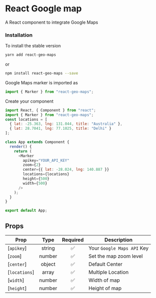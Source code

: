 # React Google map

A React component to integrate Google Maps

### Installation

To install the stable version

```sh
yarn add react-geo-maps
```

or

```sh
npm install react-geo-maps --save
```

Google Maps marker is imported as

```js
import { Marker } from "react-geo-maps";
```

Create your component

```js
import React, { Component } from "react";
import { Marker } from "react-geo-maps";
const locations = [
  { lat: -25.363, lng: 131.044, title: "Australia" },
  { lat: 28.7041, lng: 77.1025, title: "Delhi" }
];

class App extends Component {
  render() {
    return (
      <Marker
        apikey="YOUR_API_KEY"
        zoom={2}
        center={{ lat: -28.024, lng: 140.887 }}
        locations={locations}
        height={500}
        width={500}
      />
    );
  }
}

export default App;
```

## Props

| Prop          |  Type  |      Required      | Description                |
| ------------- | :----: | :----------------: | -------------------------- |
| [`apikey`]    | string | :white_check_mark: | Your `Google Maps API` Key |
| [`zoom`]      | number | :white_check_mark: | Set the map zoom level     |
| [`center`]    | object | :white_check_mark: | Default Center             |
| [`locations`] | array  | :white_check_mark: | Multiple Location          |
| [`width`]     | number | :white_check_mark: | Width of map               |
| [`height`]    | number | :white_check_mark: | Height of map              |
